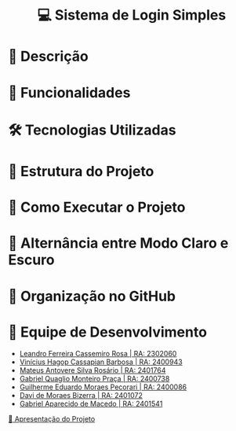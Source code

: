 <h1 align="center"> 💻 Sistema de Login Simples</h1>

<h1>📖 Descrição</h1>

<h1>🚀 Funcionalidades</h1>

<h1>🛠 Tecnologias Utilizadas</h1>

<h1>📁 Estrutura do Projeto</h1>

<h1>📌 Como Executar o Projeto</h1>

<h1>🎨 Alternância entre Modo Claro e Escuro</h1>

<h1>📌 Organização no GitHub</h1>

<h1>👥 Equipe de Desenvolvimento</h1>
<ul>
  <li><a href="https://github.com/lecassemiro">Leandro Ferreira Cassemiro Rosa | RA: 2302060</a></li>
  <li><a href="https://github.com/viniciuscassapian">Vinícius Hagop Cassapian Barbosa | RA: 2400943</li>
  <li><a href="https://github.com/MATEUS-ANTOVERE-IMPACTA">Mateus Antovere Silva Rosário | RA: 2401764</li>
  <li><a href="https://github.com/GabrielQMP">Gabriel Quaglio Monteiro Praça | RA: 2400738</li>
  <li><a href="https://github.com/GuilhermePecorari">Guilherme Eduardo Moraes Pecorari | RA: 2400086</li>
  <li><a href="https://github.com/Davibizerra">Davi de Moraes Bizerra | RA: 2401072</li>
  <li><a href="https://github.com/gabmacedo">Gabriel Aparecido de Macedo | RA: 2401541</li>
</ul>


🎥 Apresentação do Projeto

